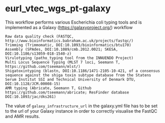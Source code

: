 # eurl_vtec_wgs_pt-galaxy
 This workflow performs various Escherichia coli typing tools and is implemented as a Galaxy (https://galaxyproject.org/) workflow

    Raw data quality check (FASTQC, http://www.bioinformatics.babraham.ac.uk/projects/fastqc/)
    Trimming (Trimmomatic, DOI:10.1093/bioinformatics/btu170)
    Assembly (SPAdes, DOI:10.1089/cmb.2012.0021; SKESA, DOI:10.1186/s13059-018-1540-z)
    Virulotyping (patho_typing tool from the INNUENDO Project)
    Multi Locus Sequence Typing (MLST 7 loci, Seemann T, https://github.com/tseemann/mlst/)
    Shigatoxintyping (blastn, DOI:10.1186/1471-2105-10-421, of a consensus sequence against the shiga toxin subtype database from the Statens Serum Institut SSI and Technical University of Denmark DTU, DOI:10.1128/JCM.00008-15)
    AMR typing (Abricate, Seemann T, Github https://github.com/tseemann/abricate; ResFinder database DOI:10.1093/jac/dks261)

The value of `galaxy_infrastructure_url` in the galaxy.yml file has to be set to the url of your Galaxy instance in order to correctly visualise the FastQC and AMR results.  
